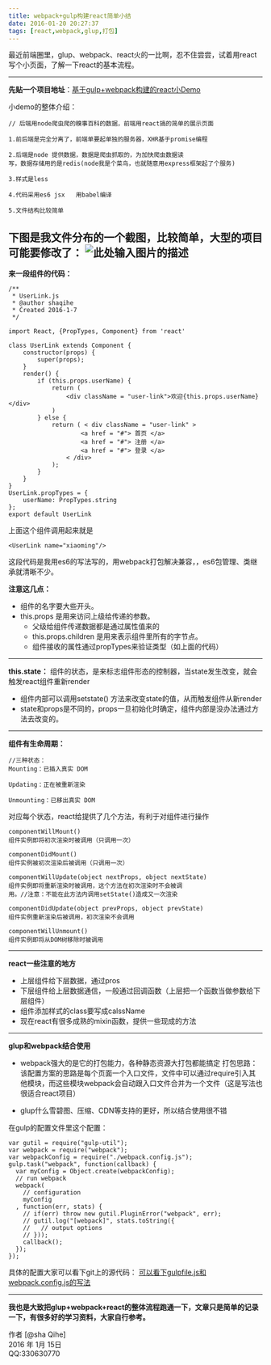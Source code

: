 ```yaml
---
title: webpack+gulp构建react简单小结
date: 2016-01-20 20:27:37
tags: [react,webpack,glup,打包]
---
```



最近前端圈里，glup、webpack、react火的一比啊，忍不住尝尝，试着用react写个小页面，了解一下react的基本流程。

---
**先贴一个项目地址**：[基于gulp+webpack构建的react小Demo][1]


  小demo的整体介绍：
  <!--more-->
```
// 后端用node爬虫爬的糗事百科的数据，前端用react搞的简单的展示页面

1.前后端是完全分离了，前端单要起单独的服务器，XHR基于promise编程

2.后端是node 提供数据，数据是爬虫抓取的，为加快爬虫数据读
写，数据存储用的是redis(node我是个菜鸟，也就随意用express框架起了个服务)

3.样式是less

4.代码采用es6 jsx   用babel编译

5.文件结构比较简单  
```

**下图是我文件分布的一个截图，比较简单，大型的项目可能要修改了：**
![此处输入图片的描述][2]
----------

**来一段组件的代码：**

```
/**
 * UserLink.js
 * @author shaqihe
 * Created 2016-1-7
 */

import React, {PropTypes, Component} from 'react'

class UserLink extends Component {
    constructor(props) {
        super(props);
    }
    render() {
        if (this.props.userName) {
            return (
                <div className = "user-link">欢迎{this.props.userName}</div>
            )
        } else {
            return ( < div className = "user-link" >
                    <a href = "#"> 首页 </a>
                    <a href = "#"> 注册 </a>
                    <a href = "#"> 登录 </a>
                < /div>
            );
        }
    }
}
UserLink.propTypes = {
    userName: PropTypes.string
};
export default UserLink
```
上面这个组件调用起来就是
```
<UserLink name="xiaoming"/>
```
这段代码是我用es6的写法写的，用webpack打包解决兼容，，es6包管理、类继承就清晰不少。

**注意这几点：**

 - 组件的名字要大些开头。
 - this.props 是用来访问上级给传递的参数。
     - 父级给组件传递数据都是通过属性值来的
     - this.props.children 是用来表示组件里所有的字节点。
     - 组件接收的属性通过propTypes来验证类型（如上面的代码）


----------

**this.state：**
组件的状态，是来标志组件形态的控制器，当state发生改变，就会触发react组件重新render

 - 组件内部可以调用setstate() 方法来改变state的值，从而触发组件从新render
 - state和props是不同的，props一旦初始化时确定，组件内部是没办法通过方法去改变的。
 


----------

**组件有生命周期：**

```
//三种状态：
Mounting：已插入真实 DOM

Updating：正在被重新渲染

Unmounting：已移出真实 DOM
```

对应每个状态，react给提供了几个方法，有利于对组件进行操作

```
componentWillMount()
组件实例即将初次渲染时被调用（只调用一次）

componentDidMount() 
组件实例被初次渲染后被调用（只调用一次）

componentWillUpdate(object nextProps, object nextState)
组件实例即将重新渲染时被调用，这个方法在初次渲染时不会被调
用。//注意：不能在此方法内调用setState()造成又一次渲染

componentDidUpdate(object prevProps, object prevState)
组件实例重新渲染后被调用，初次渲染不会调用

componentWillUnmount()
组件实例即将从DOM树移除时被调用
```


----------
**react一些注意的地方**

 - 上层组件给下层数据，通过pros
 - 下层组件给上层数据通信，一般通过回调函数（上层把一个函数当做参数给下层组件）
 - 组件添加样式的class要写成calssName
 - 现在react有很多成熟的mixin函数，提供一些现成的方法
 
----------
**glup和webpack结合使用**

 - webpack强大的是它的打包能力，各种静态资源大打包都能搞定
打包思路：该配置方案的思路是每个页面一个入口文件，文件中可以通过require引入其他模块，而这些模块webpack会自动跟入口文件合并为一个文件（这是写法也很适合react项目）

 - glup什么雪碧图、压缩、CDN等支持的更好，所以结合使用很不错

在gulp的配置文件里这个配置：
```
var gutil = require("gulp-util");
var webpack = require("webpack");
var webpackConfig = require("./webpack.config.js");
gulp.task("webpack", function(callback) {
  var myConfig = Object.create(webpackConfig);
  // run webpack
  webpack(
    // configuration
    myConfig
  , function(err, stats) {
    // if(err) throw new gutil.PluginError("webpack", err);
    // gutil.log("[webpack]", stats.toString({
    //	 // output options
    // }));
    callback();
  });
});
```

具体的配置大家可以看下git上的源代码：
[可以看下gulpfile.js和webpack.config.js的写法][3]


----------

**我也是大致把glup+webpack+react的整体流程跑通一下，文章只是简单的记录一下，有很多好的学习资料，大家自行参考。**

 
 
作者 [@sha Qihe]     
2016 年 1月 15日  
QQ:330630770


  [1]: https://github.com/shaqihe/sunweb
  [2]: http://7xqd2y.com1.z0.glb.clouddn.com/react.png
  [3]: https://github.com/shaqihe/sunweb.git
